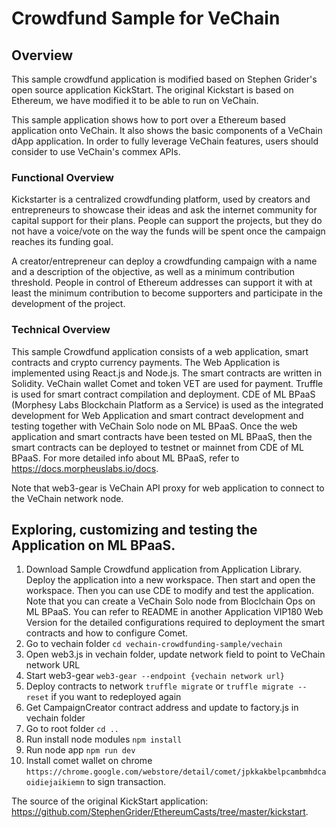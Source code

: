 # Crowdfund Sample for VeChain

## Overview

This sample crowdfund application is modified based on Stephen Grider's open source application KickStart. The original Kickstart is based on Ethereum, we have modified it to be able to run on VeChain.

This sample application shows how to port over a Ethereum based application onto VeChain. It also shows the basic components of a VeChain dApp application. In order to fully leverage VeChain features, users should consider to use VeChain's commex APIs.

### Functional Overview

Kickstarter is a centralized crowdfunding platform, used by creators and entrepreneurs to showcase their ideas and ask the internet community for capital support for their plans. People can support the projects, but they do not have a voice/vote on the way the funds will be spent once the campaign reaches its funding goal.

A creator/entrepreneur can deploy a crowdfunding campaign with a name and a description of the objective, as well as a minimum contribution threshold. People in control of Ethereum addresses can support it with at least the minimum contribution to become supporters and participate in the development of the project.

### Technical Overview

This sample Crowdfund application consists of a web application, smart contracts and crypto currency payments. The Web Application is implemented using React.js and Node.js. The smart contracts are written in Solidity. VeChain wallet Comet and token VET are used for payment. Truffle is used for smart contract compilation and deployment. CDE of ML BPaaS (Morphesy Labs Blockchain Platform as a Service) is used as the integrated development for Web Application and smart contract development and testing together with VeChain Solo node on ML BPaaS. Once the web application and smart contracts have been tested on ML BPaaS, then the smart contracts can be deployed to testnet or mainnet from CDE of ML BPaaS. For more detailed info about ML BPaaS, refer to https://docs.morpheuslabs.io/docs.

Note that web3-gear is VeChain API proxy for web application to connect to the VeChain network node.

## Exploring, customizing and testing the Application on ML BPaaS.
1.  Download Sample Crowdfund application from Application Library. Deploy the application into a new workspace. Then start and open the workspace. Then you can use CDE to modify and test the application. Note that you can create a VeChain Solo node from Bloclchain Ops on ML BPaaS. You can refer to README in another Application VIP180 Web Version for the detailed configurations required to deployment the smart contracts and how to configure Comet.
2.  Go to vechain folder `cd vechain-crowdfunding-sample/vechain`
3.  Open web3.js in vechain folder, update network field to point to VeChain network URL
4.  Start web3-gear `web3-gear --endpoint {vechain network url}`
5.  Deploy contracts to network `truffle migrate` or `truffle migrate --reset` if you want to redeployed again
6.  Get CampaignCreator contract address and update to factory.js in vechain folder
7.  Go to root folder `cd ..`
8.  Run install node modules `npm install`
9.  Run node app `npm run dev`
10. Install comet wallet on chrome `https://chrome.google.com/webstore/detail/comet/jpkkakbelpcambmhdcaoidiejaikiemn` to sign transaction.

The source of the original KickStart application: https://github.com/StephenGrider/EthereumCasts/tree/master/kickstart.

